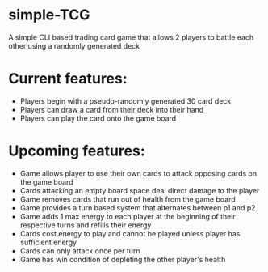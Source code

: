 # simple-TCG
A simple CLI based trading card game that allows 2 players to battle each other using a randomly generated deck

# Current features:
- Players begin with a pseudo-randomly generated 30 card deck
- Players can draw a card from their deck into their hand
- Players can play the card onto the game board

# Upcoming features:
- Game allows player to use their own cards to attack opposing cards on the game board
- Cards attacking an empty board space deal direct damage to the player
- Game removes cards that run out of health from the game board
- Game provides a turn based system that alternates between p1 and p2
- Game adds 1 max energy to each player at the beginning of their respective turns and refills their energy
- Cards cost energy to play and cannot be played unless player has sufficient energy
- Cards can only attack once per turn
- Game has win condition of depleting the other player's health
